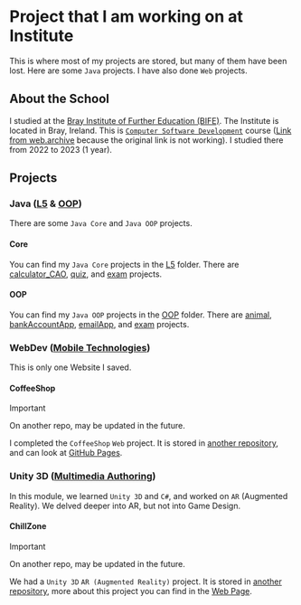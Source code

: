 # Project that I am working on at Institute

This is where most of my projects are stored, but many of them have been lost. Here are some `Java` projects. I have also done `Web` projects.

## About the School

I studied at the [Bray Institute of Further Education  (BIFE)](https://bife.ie). The Institute is located in Bray, Ireland. This is [`Computer Software Development`](https://www.bife.ie/full-time-courses/computing-and-engineering/computer-software-development) course ([Link from web.archive](https://web.archive.org/web/20231109155715/https://www.bife.ie/full-time-courses/computing-and-engineering/computer-software-development) because the original link is not working). I studied there from 2022 to 2023 (1 year).

## Projects

### Java ([L5](L5) & [OOP](OOP))

There are some `Java Core` and `Java OOP` projects.

#### Core

You can find my `Java Core` projects in the [L5](L5) folder. There are [calculator_CAO](L5/calculator_CAO), [quiz](L5/quiz), and [exam](L5/exam) projects.

#### OOP

You can find my `Java OOP` projects in the [OOP](OOP) folder. There are [animal](OOP/animal), [bankAccountApp](OOP/bankAccountApp), [emailApp](OOP/emailApp), and [exam](OOP/exam) projects.

### WebDev ([Mobile Technologies](Mobile%20Technologies))

This is only one Website I saved.

#### CoffeeShop

> [!IMPORTANT]
> On another repo, may be updated in the future.

I completed the `CoffeeShop` `Web` project. It is stored in [another repository](https://github.com/DanyilT/WebDev/tree/main/CoffeeShop), and can look at [GitHub Pages](https://danyilt.github.io/WebDev/CoffeeShop).

### Unity 3D ([Multimedia Authoring](Multimedia%20Authoring))

In this module, we learned `Unity 3D` and `C#`, and worked on `AR` (Augmented Reality). We delved deeper into AR, but not into Game Design.

#### ChillZone

> [!IMPORTANT]
> On another repo, may be updated in the future.

We had a `Unity 3D` `AR (Augmented Reality)` project. It is stored in [another repository](https://github.com/DanyilT/ChillZone), more about this project you can find in the [Web Page](https://danyilt.github.io/WebDev/ChillZone).
